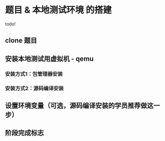 # 题目 & 本地测试环境 的搭建

todo!

## clone 题目

## 安装本地测试用虚拟机 - qemu

### 安装方式1：包管理器安装

### 安装方式2：源码编译安装

## 设置环境变量（可选，源码编译安装的学员推荐做这一步）

## 阶段完成标志
